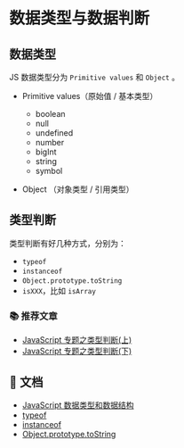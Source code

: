 # 数据类型与数据判断

## 数据类型

JS 数据类型分为 `Primitive values` 和 `Object` 。

- Primitive values（原始值 / 基本类型）
  - boolean
  - null
  - undefined
  - number
  - bigInt
  - string
  - symbol

- Object （对象类型 / 引用类型）

## 类型判断

类型判断有好几种方式，分别为：

- `typeof`
- `instanceof`
- `Object.prototype.toString`
- `isXXX`，比如 `isArray`


### 📚 推荐文章
  - [JavaScript 专题之类型判断(上)](https://github.com/mqyqingfeng/Blog/issues/28)
  - [JavaScript 专题之类型判断(下)](https://github.com/mqyqingfeng/Blog/issues/30)


## 📖 文档
  - [JavaScript 数据类型和数据结构](https://developer.mozilla.org/zh-CN/docs/Web/JavaScript/Data_structures)
  - [typeof](https://developer.mozilla.org/en-US/docs/Web/JavaScript/Reference/Operators/typeof)
  - [instanceof](https://developer.mozilla.org/en-US/docs/Web/JavaScript/Reference/Operators/instanceof)
  - [Object.prototype.toString](https://developer.mozilla.org/en-US/docs/Web/JavaScript/Reference/Global_Objects/Object/toString#using_tostring_to_detect_object_class)